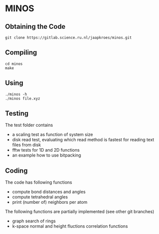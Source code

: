 MINOS
======================

## Obtaining the Code
    git clone https://gitlab.science.ru.nl/jaapkroes/minos.git

## Compiling
    cd minos
    make 

## Using

    ./minos -h
    ./minos file.xyz

## Testing
The test folder contains
- a scaling test as function of system size
- disk read test, evaluating which read method 
  is fastest for reading text files from disk
- fftw tests for 1D and 2D functions
- an example how to use bitpacking

## Coding
The code has following functions
- compute bond distances and angles
- compute tetrahedral angles
- print (number of) neighbors per atom 

The following functions are partially implemented (see other git branches)
- graph search of rings
- k-space normal and height fluctions correlation functions

